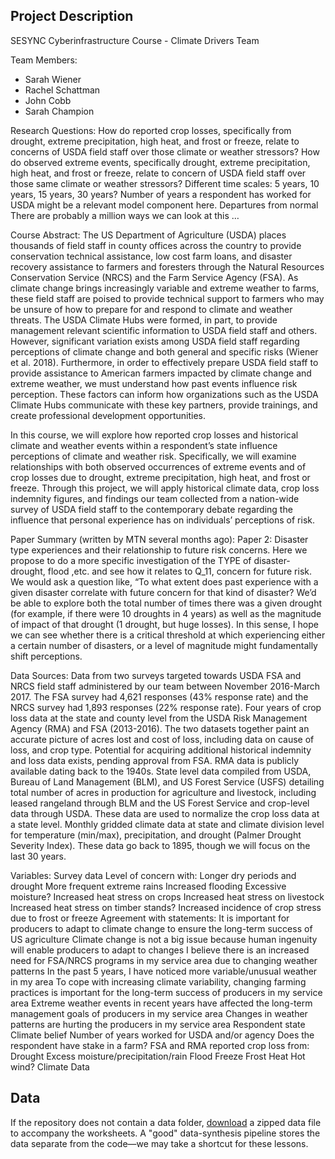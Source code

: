 ## Project Description
SESYNC Cyberinfrastructure Course - Climate Drivers Team

Team Members:
- Sarah Wiener
- Rachel Schattman
- John Cobb
- Sarah Champion

Research Questions:
How do reported crop losses, specifically from drought, extreme precipitation, high heat, and frost or freeze, relate to concerns of USDA field staff over those climate or weather stressors?
How do observed extreme events, specifically drought, extreme precipitation, high heat, and frost or freeze, relate to concern of USDA field staff over those same climate or weather stressors?
Different time scales: 5 years, 10 years, 15 years, 30 years? Number of years a respondent has worked for USDA might be a relevant model component here.
Departures from normal
There are probably a million ways we can look at this
…

Course Abstract:
The US Department of Agriculture (USDA) places thousands of field staff in county offices across the country to provide conservation technical assistance, low cost farm loans, and disaster recovery assistance to farmers and foresters through the Natural Resources Conservation Service (NRCS) and the Farm Service Agency (FSA). As climate change brings increasingly variable and extreme weather to farms, these field staff are poised to provide technical support to farmers who may be unsure of how to prepare for and respond to climate and weather threats. The USDA Climate Hubs were formed, in part, to provide management relevant scientific information to USDA field staff and others. However, significant variation exists among USDA field staff regarding perceptions of climate change and both general and specific risks (Wiener et al. 2018). Furthermore, in order to effectively prepare USDA field staff to provide assistance to American farmers impacted by climate change and extreme weather, we must understand how past events influence risk perception. These factors can inform how organizations such as the USDA Climate Hubs communicate with these key partners, provide trainings, and create professional development opportunities.

In this course, we will explore how reported crop losses and historical climate and weather events within a respondent’s state influence perceptions of climate and weather risk. Specifically, we will examine relationships with both observed occurrences of extreme events and of crop losses due to drought, extreme precipitation, high heat, and frost or freeze. Through this project, we will apply historical climate data, crop loss indemnity figures, and findings our team collected from a nation-wide survey of USDA field staff to the contemporary debate regarding the influence that personal experience has on individuals’ perceptions of risk. 

Paper Summary (written by MTN several months ago):
Paper 2: Disaster type experiences and their relationship to future risk concerns. Here we propose to do a more specific investigation of the TYPE of disaster- drought, flood ,etc. and see how it relates to Q_11, concern for future risk. We would ask a question like, “To what extent does past experience with a given disaster correlate with future concern for that kind of disaster? We’d be able to explore both the total number of times there was a given drought (for example, if there were 10 droughts in 4 years) as well as the magnitude of impact of that drought (1 drought, but huge losses). In this sense, I hope we can see whether there is a critical threshold at which experiencing either a certain number of disasters, or a level of magnitude might fundamentally shift perceptions.

Data Sources:
Data from two surveys targeted towards USDA FSA and NRCS field staff administered by our team between November 2016-March 2017. The FSA survey had 4,621 responses (43% response rate) and the NRCS survey had 1,893 responses (22% response rate). 
Four years of crop loss data at the state and county level from the USDA Risk Management Agency (RMA) and FSA (2013-2016). The two datasets together paint an accurate picture of acres lost and cost of loss, including data on cause of loss, and crop type. Potential for acquiring additional historical indemnity and loss data exists, pending approval from FSA. RMA data is publicly available dating back to the 1940s. 
State level data compiled from USDA, Bureau of Land Management (BLM), and US Forest Service (USFS) detailing total number of acres in production for agriculture and livestock, including leased rangeland through BLM and the US Forest Service and crop-level data through USDA. These data are used to normalize the crop loss data at a state level.
Monthly gridded climate data at state and climate division level for temperature (min/max), precipitation, and drought (Palmer Drought Severity Index). These data go back to 1895, though we will focus on the last 30 years.

Variables:
Survey data
Level of concern with:
Longer dry periods and drought
More frequent extreme rains
Increased flooding
Excessive moisture?
Increased heat stress on crops
Increased heat stress on livestock
Increased heat stress on timber stands?
Increased incidence of crop stress due to frost or freeze
Agreement with statements:
It is important for producers to adapt to climate change to ensure the long-term success of US agriculture
Climate change is not a big issue because human ingenuity will enable producers to adapt to changes
I believe there is an increased need for FSA/NRCS programs in my service area due to changing weather patterns
In the past 5 years, I have noticed more variable/unusual weather in my area
To cope with increasing climate variability, changing farming practices is important for the long-term success of producers in my service area
Extreme weather events in recent years have affected the long-term management goals of producers in my service area
Changes in weather patterns are hurting the producers in my service area
Respondent state
Climate belief
Number of years worked for USDA and/or agency
Does the respondent have stake in a farm?
FSA and RMA reported crop loss from:
Drought
Excess moisture/precipitation/rain
Flood
Freeze
Frost
Heat
Hot wind?
Climate Data




## Data

If the repository does not contain a data folder, [download] a zipped data file to accompany the worksheets. A "good" data-synthesis pipeline stores the data separate from the code&mdash;we may take a shortcut for these lessons.





[download]: https://files.sesync.org/pydio/public/09bb83
[CONTRIBUTING.md]: CONTRIBUTING.md
